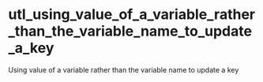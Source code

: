 # utl_using_value_of_a_variable_rather_than_the_variable_name_to_update_a_key
Using value of a variable rather than the variable name to update a key
